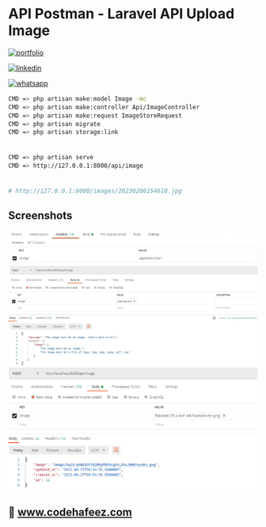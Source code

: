 # API Postman - Laravel API Upload Image

[![portfolio](https://img.shields.io/badge/my_portfolio-000?style=for-the-badge&logo=ko-fi&logoColor=white)](https://www.codehafeez.com/)

[![linkedin](https://img.shields.io/badge/linkedin-0A66C2?style=for-the-badge&logo=linkedin&logoColor=white)](https://www.linkedin.com/in/codehafeez/)

[![whatsapp](https://img.shields.io/badge/whatsapp-GREEN?style=for-the-badge&logo=whatsapp&logoColor=white)](https://api.whatsapp.com/send?phone=923123349398)



```bash
CMD => php artisan make:model Image -mc 
CMD => php artisan make:controller Api/ImageController  
CMD => php artisan make:request ImageStoreRequest 
CMD => php artisan migrate
CMD => php artisan storage:link


CMD => php artisan serve
CMD => http://127.0.0.1:8000/api/image


# http://127.0.0.1:8000/images/20230206154618.jpg
```    


## Screenshots
![](https://raw.githubusercontent.com/codehafeez/Api-Laravel-Upload-Image/main/Screenshots/Output-01.png)
![](https://raw.githubusercontent.com/codehafeez/Api-Laravel-Upload-Image/main/Screenshots/Output-02.png)
![](https://raw.githubusercontent.com/codehafeez/Api-Laravel-Upload-Image/main/Screenshots/Output-03.png)


## 🔗 www.codehafeez.com
